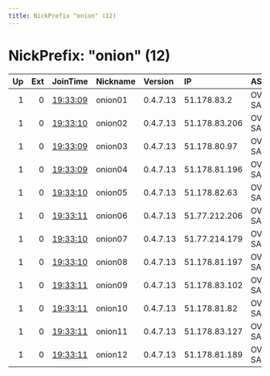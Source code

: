 ```yaml
---
title: NickPrefix "onion" (12)
---
```


# NickPrefix: "onion" (12)

|   Up |   Ext | JoinTime                                                                                              | Nickname   | Version   | IP            | AS      | CC   |   ORp |   Dirp | OS    | Contact                |   eFamMembers |
|-----:|------:|:------------------------------------------------------------------------------------------------------|:-----------|:----------|:--------------|:--------|:-----|------:|-------:|:------|:-----------------------|--------------:|
|    1 |     0 | [19:33:09](https://nusenu.github.io/OrNetStats/w/relay/0C9E4BDDA371F076124A42D44C567097C840EA0A.html) | onion01    | 0.4.7.13  | 51.178.83.2   | OVH SAS | fr   |  9090 |      0 | Linux | r0sc0ff@protonmail.com |            12 |
|    1 |     0 | [19:33:10](https://nusenu.github.io/OrNetStats/w/relay/DECEB6D1198FC8FBCC1684C0F14D84EFD2F5ED94.html) | onion02    | 0.4.7.13  | 51.178.83.206 | OVH SAS | fr   |  9090 |      0 | Linux | r0sc0ff@protonmail.com |            12 |
|    1 |     0 | [19:33:09](https://nusenu.github.io/OrNetStats/w/relay/6484BBE5AF747C52480CF4B0773FB39857495C99.html) | onion03    | 0.4.7.13  | 51.178.80.97  | OVH SAS | fr   |  9090 |      0 | Linux | r0sc0ff@protonmail.com |            12 |
|    1 |     0 | [19:33:09](https://nusenu.github.io/OrNetStats/w/relay/1B72E0F9D6CF0D759A395DDC3F90B8E95ACFAF82.html) | onion04    | 0.4.7.13  | 51.178.81.196 | OVH SAS | fr   |  9090 |      0 | Linux | r0sc0ff@protonmail.com |            12 |
|    1 |     0 | [19:33:10](https://nusenu.github.io/OrNetStats/w/relay/C5C9365BB5987B20029D9AFCFA616EBB0B088F9F.html) | onion05    | 0.4.7.13  | 51.178.82.63  | OVH SAS | fr   |  9090 |      0 | Linux | r0sc0ff@protonmail.com |            12 |
|    1 |     0 | [19:33:11](https://nusenu.github.io/OrNetStats/w/relay/D6D8548F0AEAA4F512B3AE8A0168BFB31849F5BC.html) | onion06    | 0.4.7.13  | 51.77.212.206 | OVH SAS | fr   |  9090 |      0 | Linux | r0sc0ff@protonmail.com |            12 |
|    1 |     0 | [19:33:10](https://nusenu.github.io/OrNetStats/w/relay/5F246FE8C1A5A07F8AFE36F2B287F073F522AE58.html) | onion07    | 0.4.7.13  | 51.77.214.179 | OVH SAS | fr   |  9090 |      0 | Linux | r0sc0ff@protonmail.com |            12 |
|    1 |     0 | [19:33:10](https://nusenu.github.io/OrNetStats/w/relay/5C03B91A52222836BB7F80C8AAFFAD6D429B01D8.html) | onion08    | 0.4.7.13  | 51.178.81.197 | OVH SAS | fr   |  9090 |      0 | Linux | r0sc0ff@protonmail.com |            12 |
|    1 |     0 | [19:33:11](https://nusenu.github.io/OrNetStats/w/relay/CD577790B429FC481D6A01CC1935362BDE2E5789.html) | onion09    | 0.4.7.13  | 51.178.83.102 | OVH SAS | fr   |  9090 |      0 | Linux | r0sc0ff@protonmail.com |            12 |
|    1 |     0 | [19:33:11](https://nusenu.github.io/OrNetStats/w/relay/A0BCB282CF52976279CF5D5F6FD10A3B47F2ACB6.html) | onion10    | 0.4.7.13  | 51.178.81.82  | OVH SAS | fr   |  9090 |      0 | Linux | r0sc0ff@protonmail.com |            12 |
|    1 |     0 | [19:33:11](https://nusenu.github.io/OrNetStats/w/relay/ABDE96E51C852328EA84F3BEFA9E77A7AB44CF36.html) | onion11    | 0.4.7.13  | 51.178.83.127 | OVH SAS | fr   |  9090 |      0 | Linux | r0sc0ff@protonmail.com |            12 |
|    1 |     0 | [19:33:11](https://nusenu.github.io/OrNetStats/w/relay/A2924FEEA4A12A636415C4AAB5A1E88539690479.html) | onion12    | 0.4.7.13  | 51.178.81.189 | OVH SAS | fr   |  9090 |      0 | Linux | r0sc0ff@protonmail.com |            12 |
